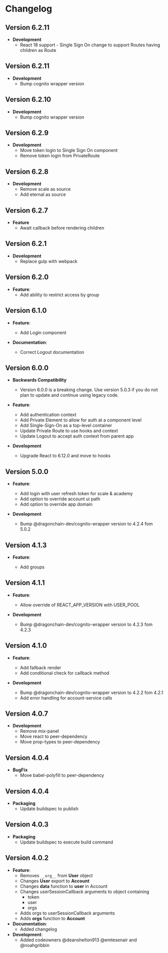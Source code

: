 # Changelog

## Version 6.2.11

- **Development**
  - React 18 support - Single Sign On change to support Routes having children as Route

## Version 6.2.11

- **Development**
  - Bump cognito wrapper version

## Version 6.2.10

- **Development**
  - Bump cognito wrapper version

## Version 6.2.9

- **Development**
  - Move token login to Single Sign On component
  - Remove token login from PrivateRoute

## Version 6.2.8

- **Development**
  - Remove scale as source
  - Add eternal as source

## Version 6.2.7

- **Feature**
  - Await callback before rendering children

## Version 6.2.1

- **Development**
  - Replace gulp with webpack

## Version 6.2.0

- **Feature**:
  - Add ability to restrict access by group

## Version 6.1.0

- **Feature**:

  - Add Login component

- **Documentation**:
  - Correct Logout documentation

## Version 6.0.0

- **Backwards Compatibility**

  - Version 6.0.0 is a breaking change. Use version 5.0.3 if you do not plan to update and continue using legacy code.

- **Feature**:

  - Add authentication context
  - Add Private Element to allow for auth at a component level
  - Add Single-Sign-On as a top-level container
  - Update Private Route to use hooks and context
  - Update Logout to accept auth context from parent app

- **Development**
  - Upgrade React to 6.12.0 and move to hooks

## Version 5.0.0

- **Feature**:

  - Add login with user refresh token for scale & academy
  - Add option to override account ui path
  - Add option to override app domain

- **Development**
  - Bump @dragonchain-dev/cognito-wrapper version to 4.2.4 fom 5.0.2

## Version 4.1.3

- **Feature**:

  - Add groups

## Version 4.1.1

- **Feature**:

  - Allow override of REACT_APP_VERSION with USER_POOL

- **Development**
  - Bump @dragonchain-dev/cognito-wrapper version to 4.2.3 fom 4.2.3

## Version 4.1.0

- **Feature**:

  - Add fallback render
  - Add conditional check for callback method

- **Development**
  - Bump @dragonchain-dev/cognito-wrapper version to 4.2.2 fom 4.2.1
  - Add error handling for account-service calls

## Version 4.0.7

- **Development**
  - Remove mix-panel
  - Move react to peer-dependency
  - Move prop-types to peer-dependency

## Version 4.0.4

- **BugFix**
  - Move babel-polyfill to peer-dependency

## Version 4.0.4

- **Packaging**
  - Update buildspec to publish

## Version 4.0.3

- **Packaging**
  - Update buildspec to execute build command

## Version 4.0.2

- **Feature**:
  - Removes `__org__` from **User** object
  - Changes **User** export to **Account**
  - Changes **data** function to **user** in Account
  - Changes userSessionCallback arguments to object containing
    - token
    - user
    - orgs
  - Adds orgs to userSessionCallback arguments
  - Adds **orgs** function to **Account**
- **Documentation**:
  - Added changelog
- **Development**:
  - Added codeowners @deanshelton913 @emtesenair and @noahgribbin
